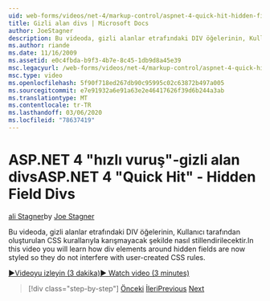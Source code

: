 ```yaml
---
uid: web-forms/videos/net-4/markup-control/aspnet-4-quick-hit-hidden-field-divs
title: Gizli alan divs | Microsoft Docs
author: JoeStagner
description: Bu videoda, gizli alanlar etrafındaki DIV öğelerinin, Kullanıcı tarafından oluşturulan CSS kurallarıyla karışmayacak şekilde nasıl stillendirilecektir.
ms.author: riande
ms.date: 11/16/2009
ms.assetid: e0c4fbda-b9f3-4b7e-8c45-1db9d8a45e39
msc.legacyurl: /web-forms/videos/net-4/markup-control/aspnet-4-quick-hit-hidden-field-divs
msc.type: video
ms.openlocfilehash: 5f90f718ed267db90c95995c02c63872b497a005
ms.sourcegitcommit: e7e91932a6e91a63e2e46417626f39d6b244a3ab
ms.translationtype: MT
ms.contentlocale: tr-TR
ms.lasthandoff: 03/06/2020
ms.locfileid: "78637419"
---
```

# <a name="aspnet-4-quick-hit---hidden-field-divs"></a><span data-ttu-id="4124e-103">ASP.NET 4 "hızlı vuruş"-gizli alan divs</span><span class="sxs-lookup"><span data-stu-id="4124e-103">ASP.NET 4 "Quick Hit" - Hidden Field Divs</span></span>

<span data-ttu-id="4124e-104">[ali Stagner](https://github.com/JoeStagner)</span><span class="sxs-lookup"><span data-stu-id="4124e-104">by [Joe Stagner](https://github.com/JoeStagner)</span></span>

<span data-ttu-id="4124e-105">Bu videoda, gizli alanlar etrafındaki DIV öğelerinin, Kullanıcı tarafından oluşturulan CSS kurallarıyla karışmayacak şekilde nasıl stillendirilecektir.</span><span class="sxs-lookup"><span data-stu-id="4124e-105">In this video you will learn how div elements around hidden fields are now styled so they do not interfere with user-created CSS rules.</span></span>

[<span data-ttu-id="4124e-106">&#9654;Videoyu izleyin (3 dakika)</span><span class="sxs-lookup"><span data-stu-id="4124e-106">&#9654; Watch video (3 minutes)</span></span>](https://channel9.msdn.com/Blogs/ASP-NET-Site-Videos/aspnet-4-quick-hit-hidden-field-divs)

> [!div class="step-by-step"]
> <span data-ttu-id="4124e-107">[Önceki](aspnet-4-quick-hit-tableless-menu-control.md)
> [İleri](aspnet-4-quick-hit-disabled-control-styling.md)</span><span class="sxs-lookup"><span data-stu-id="4124e-107">[Previous](aspnet-4-quick-hit-tableless-menu-control.md)
[Next](aspnet-4-quick-hit-disabled-control-styling.md)</span></span>
